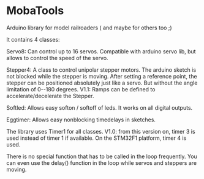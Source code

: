 # MobaTools
Arduino library for model railroaders ( and maybe for others too ;)


It contains 4 classes:

Servo8: 
Can control up to 16 servos. Compatible with arduino servo lib, but allows to control 
the speed of the servo.

Stepper4: 
A class to control unipolar stepper motors. The arduino sketch is not blocked while 
the stepper is moving. After setting a reference point, the stepper can be positioned 
absolutely just like a servo. But without the angle limitation of 0--180 degrees.
V1.1: Ramps can be defined to accelerate/decelerate the Stepper.

Softled: 
Allows easy softon / softoff of leds. It works on all digital outputs.

Eggtimer: 
Allows easy nonblocking timedelays in sketches.


The library uses Timer1 for all classes. V1.0: from this version on, timer 3 is used instead of timer 1 if available.
On the STM32F1 platform, timer 4 is used.

There is no special function that has to be
called in the loop frequently. You can even use the delay() function in the loop while
servos and steppers are moving.

